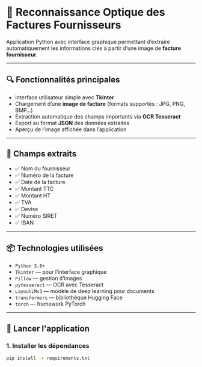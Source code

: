 # 🧾 Reconnaissance Optique des Factures Fournisseurs

Application Python avec interface graphique permettant d’extraire automatiquement les informations clés à partir d’une image de **facture fournisseur**.

---

## 🔍 Fonctionnalités principales

- Interface utilisateur simple avec **Tkinter**
- Chargement d’une **image de facture** (formats supportés : JPG, PNG, BMP…)
- Extraction automatique des champs importants via **OCR Tesseract**
- Export au format **JSON** des données extraites
- Aperçu de l’image affichée dans l’application

---

## 🧠 Champs extraits

- ✅ Nom du fournisseur
- ✅ Numéro de la facture
- ✅ Date de la facture
- ✅ Montant TTC
- ✅ Montant HT
- ✅ TVA
- ✅ Devise
- ✅ Numéro SIRET
- ✅ IBAN

---

## 📦 Technologies utilisées

- `Python 3.8+`
- `Tkinter` — pour l’interface graphique
- `Pillow` — gestion d’images
- `pytesseract` — OCR avec Tesseract
- `LayoutLMv3` — modèle de deep learning pour documents
- `transformers` — bibliothèque Hugging Face
- `torch` — framework PyTorch

---

## 🚀 Lancer l'application

### 1. Installer les dépendances

```bash
pip install -r requirements.txt
